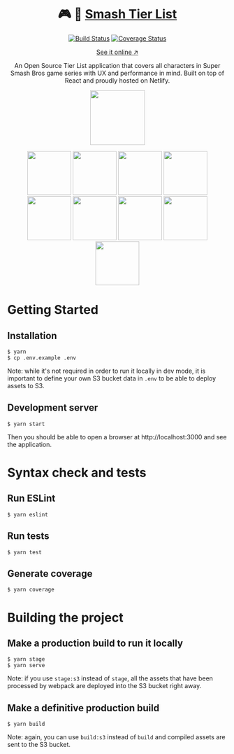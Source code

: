 <h1 align="center">🎮 🎯 <a href="https://smash-tier-list.com" alt="Smash Tier List">Smash Tier List</a></h1>

<p align="center">
  <a href='https://travis-ci.org/desko27/smash-tier-list'><img src='https://travis-ci.org/desko27/smash-tier-list.svg?branch=develop' alt='Build Status' /></a>
  <a href='https://coveralls.io/github/desko27/smash-tier-list?branch=develop'><img src='https://coveralls.io/repos/github/desko27/smash-tier-list/badge.svg?branch=develop' alt='Coverage Status' /></a>
</p>

<p align="center">
  <a href="https://smash-tier-list.com" alt="Smash Tier List">See it online ↗</a>
</p>

<p align="center">
  An Open Source Tier List application that covers all characters in Super Smash Bros game series with UX and performance in mind. Built on top of React and proudly hosted on Netlify.
</p>

<p align="center">
  <img height="125" src="https://user-images.githubusercontent.com/4168389/45922345-0b79c100-beca-11e8-8fe3-88f103d4995b.png" />
</p>

<p align="center">
  <img height="100" src="https://user-images.githubusercontent.com/4168389/45922413-bf2f8080-becb-11e8-9dd7-f50bb6e063f0.png" />
  <img height="100" src="https://user-images.githubusercontent.com/4168389/45922462-e3d82800-becc-11e8-99ca-b8677de2168b.png" />
  <img height="100" src="https://user-images.githubusercontent.com/4168389/45922501-80022f00-becd-11e8-9c77-f4c563683297.png" />
  <img height="100" src="https://user-images.githubusercontent.com/4168389/45922477-26016980-becd-11e8-897d-96da8127b2e0.png" />
  <img height="100" src="https://user-images.githubusercontent.com/4168389/45922421-e71ee400-becb-11e8-9134-22cc476008f3.png" />
  <img height="100" src="https://user-images.githubusercontent.com/4168389/45922483-3fa2b100-becd-11e8-9ffa-1e5f3f789c5c.png" />
  <img height="100" src="https://user-images.githubusercontent.com/4168389/45922515-ed15c480-becd-11e8-8191-b0c5d5df6f74.png" />
  <img height="100" src="https://user-images.githubusercontent.com/4168389/45922365-8ba02680-beca-11e8-8c89-a8f6fe84bab6.png" />
  <img height="100" src="https://user-images.githubusercontent.com/4168389/45922521-1df5f980-bece-11e8-8fa1-99201d5bd322.png" />
</p>


# Getting Started

## Installation

```
$ yarn
$ cp .env.example .env
```

Note: while it's not required in order to run it locally in dev mode, it is important to define your own S3 bucket data in `.env` to be able to deploy assets to S3.

## Development server

```
$ yarn start
```

Then you should be able to open a browser at http://localhost:3000 and see the application.

# Syntax check and tests

## Run ESLint

```
$ yarn eslint
```

## Run tests

```
$ yarn test
```

## Generate coverage

```
$ yarn coverage
```

# Building the project

## Make a production build to run it locally

```
$ yarn stage
$ yarn serve
```

Note: if you use `stage:s3` instead of `stage`, all the assets that have been processed by webpack are deployed into the S3 bucket right away.

## Make a definitive production build

```
$ yarn build
```

Note: again, you can use `build:s3` instead of `build` and compiled assets are sent to the S3 bucket.
